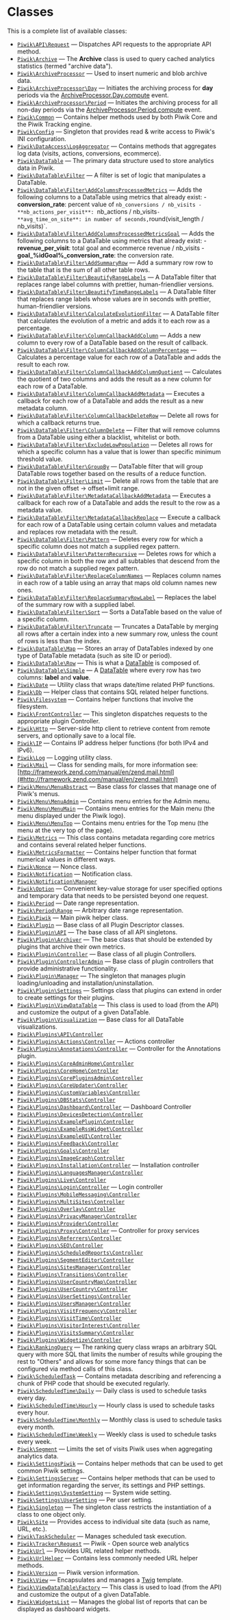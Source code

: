 Classes
=======

This is a complete list of available classes:

- [`Piwik\API\Request`](Piwik/API/Request.md) &mdash; Dispatches API requests to the appropriate API method.
- [`Piwik\Archive`](Piwik/Archive.md) &mdash; The **Archive** class is used to query cached analytics statistics (termed &quot;archive data&quot;).
- [`Piwik\ArchiveProcessor`](Piwik/ArchiveProcessor.md) &mdash; Used to insert numeric and blob archive data.
- [`Piwik\ArchiveProcessor\Day`](Piwik/ArchiveProcessor/Day.md) &mdash; Initiates the archiving process for **day** periods via the [ArchiveProcessor.Day.compute](#) event.
- [`Piwik\ArchiveProcessor\Period`](Piwik/ArchiveProcessor/Period.md) &mdash; Initiates the archiving process for all non-day periods via the [ArchiveProcessor.Period.compute](#) event.
- [`Piwik\Common`](Piwik/Common.md) &mdash; Contains helper methods used by both Piwik Core and the Piwik Tracking engine.
- [`Piwik\Config`](Piwik/Config.md) &mdash; Singleton that provides read &amp; write access to Piwik&#039;s INI configuration.
- [`Piwik\DataAccess\LogAggregator`](Piwik/DataAccess/LogAggregator.md) &mdash; Contains methods that aggregates log data (visits, actions, conversions, ecommerce).
- [`Piwik\DataTable`](Piwik/DataTable.md) &mdash; The primary data structure used to store analytics data in Piwik.
- [`Piwik\DataTable\Filter`](Piwik/DataTable/Filter.md) &mdash; A filter is set of logic that manipulates a DataTable.
- [`Piwik\DataTable\Filter\AddColumnsProcessedMetrics`](Piwik/DataTable/Filter/AddColumnsProcessedMetrics.md) &mdash; Adds the following columns to a DataTable using metrics that already exist:  - **conversion_rate**: percent value of `nb_conversions / nb_visits - **nb_actions_per_visit**: `nb_actions / nb_visits` - **avg_time_on_site**: in number of seconds, `round(visit_length / nb_visits)`.
- [`Piwik\DataTable\Filter\AddColumnsProcessedMetricsGoal`](Piwik/DataTable/Filter/AddColumnsProcessedMetricsGoal.md) &mdash; Adds the following columns to a DataTable using metrics that already exist:  - **revenue_per_visit**: total goal and ecommerce revenue / nb_visits - **goal_%idGoal%_conversion_rate**: the conversion rate.
- [`Piwik\DataTable\Filter\AddSummaryRow`](Piwik/DataTable/Filter/AddSummaryRow.md) &mdash; Add a summary row row to the table that is the sum of all other table rows.
- [`Piwik\DataTable\Filter\BeautifyRangeLabels`](Piwik/DataTable/Filter/BeautifyRangeLabels.md) &mdash; A DataTable filter that replaces range label columns with prettier, human-friendlier versions.
- [`Piwik\DataTable\Filter\BeautifyTimeRangeLabels`](Piwik/DataTable/Filter/BeautifyTimeRangeLabels.md) &mdash; A DataTable filter that replaces range labels whose values are in seconds with prettier, human-friendlier versions.
- [`Piwik\DataTable\Filter\CalculateEvolutionFilter`](Piwik/DataTable/Filter/CalculateEvolutionFilter.md) &mdash; A DataTable filter that calculates the evolution of a metric and adds it to each row as a percentage.
- [`Piwik\DataTable\Filter\ColumnCallbackAddColumn`](Piwik/DataTable/Filter/ColumnCallbackAddColumn.md) &mdash; Adds a new column to every row of a DataTable based on the result of callback.
- [`Piwik\DataTable\Filter\ColumnCallbackAddColumnPercentage`](Piwik/DataTable/Filter/ColumnCallbackAddColumnPercentage.md) &mdash; Calculates a percentage value for each row of a DataTable and adds the result to each row.
- [`Piwik\DataTable\Filter\ColumnCallbackAddColumnQuotient`](Piwik/DataTable/Filter/ColumnCallbackAddColumnQuotient.md) &mdash; Calculates the quotient of two columns and adds the result as a new column for each row of a DataTable.
- [`Piwik\DataTable\Filter\ColumnCallbackAddMetadata`](Piwik/DataTable/Filter/ColumnCallbackAddMetadata.md) &mdash; Executes a callback for each row of a DataTable and adds the result as a new metadata column.
- [`Piwik\DataTable\Filter\ColumnCallbackDeleteRow`](Piwik/DataTable/Filter/ColumnCallbackDeleteRow.md) &mdash; Delete all rows for which a callback returns true.
- [`Piwik\DataTable\Filter\ColumnDelete`](Piwik/DataTable/Filter/ColumnDelete.md) &mdash; Filter that will remove columns from a DataTable using either a blacklist, whitelist or both.
- [`Piwik\DataTable\Filter\ExcludeLowPopulation`](Piwik/DataTable/Filter/ExcludeLowPopulation.md) &mdash; Deletes all rows for which a specific column has a value that is lower than specific minimum threshold value.
- [`Piwik\DataTable\Filter\GroupBy`](Piwik/DataTable/Filter/GroupBy.md) &mdash; DataTable filter that will group DataTable rows together based on the results of a reduce function.
- [`Piwik\DataTable\Filter\Limit`](Piwik/DataTable/Filter/Limit.md) &mdash; Delete all rows from the table that are not in the given offset -&gt; offset+limit range.
- [`Piwik\DataTable\Filter\MetadataCallbackAddMetadata`](Piwik/DataTable/Filter/MetadataCallbackAddMetadata.md) &mdash; Executes a callback for each row of a DataTable and adds the result to the row as a metadata value.
- [`Piwik\DataTable\Filter\MetadataCallbackReplace`](Piwik/DataTable/Filter/MetadataCallbackReplace.md) &mdash; Execute a callback for each row of a DataTable using certain column values and metadata and replaces row metadata with the result.
- [`Piwik\DataTable\Filter\Pattern`](Piwik/DataTable/Filter/Pattern.md) &mdash; Deletes every row for which a specific column does not match a supplied regex pattern.
- [`Piwik\DataTable\Filter\PatternRecursive`](Piwik/DataTable/Filter/PatternRecursive.md) &mdash; Deletes rows for which a specific column in both the row and all subtables that descend from the row do not match a supplied regex pattern.
- [`Piwik\DataTable\Filter\ReplaceColumnNames`](Piwik/DataTable/Filter/ReplaceColumnNames.md) &mdash; Replaces column names in each row of a table using an array that maps old column names new ones.
- [`Piwik\DataTable\Filter\ReplaceSummaryRowLabel`](Piwik/DataTable/Filter/ReplaceSummaryRowLabel.md) &mdash; Replaces the label of the summary row with a supplied label.
- [`Piwik\DataTable\Filter\Sort`](Piwik/DataTable/Filter/Sort.md) &mdash; Sorts a DataTable based on the value of a specific column.
- [`Piwik\DataTable\Filter\Truncate`](Piwik/DataTable/Filter/Truncate.md) &mdash; Truncates a DataTable by merging all rows after a certain index into a new summary row, unless the count of rows is less than the index.
- [`Piwik\DataTable\Map`](Piwik/DataTable/Map.md) &mdash; Stores an array of DataTables indexed by one type of DataTable metadata (such as site ID or period).
- [`Piwik\DataTable\Row`](Piwik/DataTable/Row.md) &mdash; This is what a [DataTable](#) is composed of.
- [`Piwik\DataTable\Simple`](Piwik/DataTable/Simple.md) &mdash; A [DataTable](#) where every row has two columns: **label** and **value**.
- [`Piwik\Date`](Piwik/Date.md) &mdash; Utility class that wraps date/time related PHP functions.
- [`Piwik\Db`](Piwik/Db.md) &mdash; Helper class that contains SQL related helper functions.
- [`Piwik\Filesystem`](Piwik/Filesystem.md) &mdash; Contains helper functions that involve the filesystem.
- [`Piwik\FrontController`](Piwik/FrontController.md) &mdash; This singleton dispatches requests to the appropriate plugin Controller.
- [`Piwik\Http`](Piwik/Http.md) &mdash; Server-side http client to retrieve content from remote servers, and optionally save to a local file.
- [`Piwik\IP`](Piwik/IP.md) &mdash; Contains IP address helper functions (for both IPv4 and IPv6).
- [`Piwik\Log`](Piwik/Log.md) &mdash; Logging utility class.
- [`Piwik\Mail`](Piwik/Mail.md) &mdash; Class for sending mails, for more information see: [http://framework.zend.com/manual/en/zend.mail.html](#http://framework.zend.com/manual/en/zend.mail.html)
- [`Piwik\Menu\MenuAbstract`](Piwik/Menu/MenuAbstract.md) &mdash; Base class for classes that manage one of Piwik&#039;s menus.
- [`Piwik\Menu\MenuAdmin`](Piwik/Menu/MenuAdmin.md) &mdash; Contains menu entries for the Admin menu.
- [`Piwik\Menu\MenuMain`](Piwik/Menu/MenuMain.md) &mdash; Contains menu entries for the Main menu (the menu displayed under the Piwik logo).
- [`Piwik\Menu\MenuTop`](Piwik/Menu/MenuTop.md) &mdash; Contains menu entries for the Top menu (the menu at the very top of the page).
- [`Piwik\Metrics`](Piwik/Metrics.md) &mdash; This class contains metadata regarding core metrics and contains several related helper functions.
- [`Piwik\MetricsFormatter`](Piwik/MetricsFormatter.md) &mdash; Contains helper function that format numerical values in different ways.
- [`Piwik\Nonce`](Piwik/Nonce.md) &mdash; Nonce class.
- [`Piwik\Notification`](Piwik/Notification.md) &mdash; Notification class.
- [`Piwik\Notification\Manager`](Piwik/Notification/Manager.md)
- [`Piwik\Option`](Piwik/Option.md) &mdash; Convenient key-value storage for user specified options and temporary data that needs to be persisted beyond one request.
- [`Piwik\Period`](Piwik/Period.md) &mdash; Date range representation.
- [`Piwik\Period\Range`](Piwik/Period/Range.md) &mdash; Arbitrary date range representation.
- [`Piwik\Piwik`](Piwik/Piwik.md) &mdash; Main piwik helper class.
- [`Piwik\Plugin`](Piwik/Plugin.md) &mdash; Base class of all Plugin Descriptor classes.
- [`Piwik\Plugin\API`](Piwik/Plugin/API.md) &mdash; The base class of all API singletons.
- [`Piwik\Plugin\Archiver`](Piwik/Plugin/Archiver.md) &mdash; The base class that should be extended by plugins that archive their own metrics.
- [`Piwik\Plugin\Controller`](Piwik/Plugin/Controller.md) &mdash; Base class of all plugin Controllers.
- [`Piwik\Plugin\ControllerAdmin`](Piwik/Plugin/ControllerAdmin.md) &mdash; Base class of plugin controllers that provide administrative functionality.
- [`Piwik\Plugin\Manager`](Piwik/Plugin/Manager.md) &mdash; The singleton that manages plugin loading/unloading and installation/uninstallation.
- [`Piwik\Plugin\Settings`](Piwik/Plugin/Settings.md) &mdash; Settings class that plugins can extend in order to create settings for their plugins.
- [`Piwik\Plugin\ViewDataTable`](Piwik/Plugin/ViewDataTable.md) &mdash; This class is used to load (from the API) and customize the output of a given DataTable.
- [`Piwik\Plugin\Visualization`](Piwik/Plugin/Visualization.md) &mdash; Base class for all DataTable visualizations.
- [`Piwik\Plugins\API\Controller`](Piwik/Plugins/API/Controller.md)
- [`Piwik\Plugins\Actions\Controller`](Piwik/Plugins/Actions/Controller.md) &mdash; Actions controller
- [`Piwik\Plugins\Annotations\Controller`](Piwik/Plugins/Annotations/Controller.md) &mdash; Controller for the Annotations plugin.
- [`Piwik\Plugins\CoreAdminHome\Controller`](Piwik/Plugins/CoreAdminHome/Controller.md)
- [`Piwik\Plugins\CoreHome\Controller`](Piwik/Plugins/CoreHome/Controller.md)
- [`Piwik\Plugins\CorePluginsAdmin\Controller`](Piwik/Plugins/CorePluginsAdmin/Controller.md)
- [`Piwik\Plugins\CoreUpdater\Controller`](Piwik/Plugins/CoreUpdater/Controller.md)
- [`Piwik\Plugins\CustomVariables\Controller`](Piwik/Plugins/CustomVariables/Controller.md)
- [`Piwik\Plugins\DBStats\Controller`](Piwik/Plugins/DBStats/Controller.md)
- [`Piwik\Plugins\Dashboard\Controller`](Piwik/Plugins/Dashboard/Controller.md) &mdash; Dashboard Controller
- [`Piwik\Plugins\DevicesDetection\Controller`](Piwik/Plugins/DevicesDetection/Controller.md)
- [`Piwik\Plugins\ExamplePlugin\Controller`](Piwik/Plugins/ExamplePlugin/Controller.md)
- [`Piwik\Plugins\ExampleRssWidget\Controller`](Piwik/Plugins/ExampleRssWidget/Controller.md)
- [`Piwik\Plugins\ExampleUI\Controller`](Piwik/Plugins/ExampleUI/Controller.md)
- [`Piwik\Plugins\Feedback\Controller`](Piwik/Plugins/Feedback/Controller.md)
- [`Piwik\Plugins\Goals\Controller`](Piwik/Plugins/Goals/Controller.md)
- [`Piwik\Plugins\ImageGraph\Controller`](Piwik/Plugins/ImageGraph/Controller.md)
- [`Piwik\Plugins\Installation\Controller`](Piwik/Plugins/Installation/Controller.md) &mdash; Installation controller
- [`Piwik\Plugins\LanguagesManager\Controller`](Piwik/Plugins/LanguagesManager/Controller.md)
- [`Piwik\Plugins\Live\Controller`](Piwik/Plugins/Live/Controller.md)
- [`Piwik\Plugins\Login\Controller`](Piwik/Plugins/Login/Controller.md) &mdash; Login controller
- [`Piwik\Plugins\MobileMessaging\Controller`](Piwik/Plugins/MobileMessaging/Controller.md)
- [`Piwik\Plugins\MultiSites\Controller`](Piwik/Plugins/MultiSites/Controller.md)
- [`Piwik\Plugins\Overlay\Controller`](Piwik/Plugins/Overlay/Controller.md)
- [`Piwik\Plugins\PrivacyManager\Controller`](Piwik/Plugins/PrivacyManager/Controller.md)
- [`Piwik\Plugins\Provider\Controller`](Piwik/Plugins/Provider/Controller.md)
- [`Piwik\Plugins\Proxy\Controller`](Piwik/Plugins/Proxy/Controller.md) &mdash; Controller for proxy services
- [`Piwik\Plugins\Referrers\Controller`](Piwik/Plugins/Referrers/Controller.md)
- [`Piwik\Plugins\SEO\Controller`](Piwik/Plugins/SEO/Controller.md)
- [`Piwik\Plugins\ScheduledReports\Controller`](Piwik/Plugins/ScheduledReports/Controller.md)
- [`Piwik\Plugins\SegmentEditor\Controller`](Piwik/Plugins/SegmentEditor/Controller.md)
- [`Piwik\Plugins\SitesManager\Controller`](Piwik/Plugins/SitesManager/Controller.md)
- [`Piwik\Plugins\Transitions\Controller`](Piwik/Plugins/Transitions/Controller.md)
- [`Piwik\Plugins\UserCountryMap\Controller`](Piwik/Plugins/UserCountryMap/Controller.md)
- [`Piwik\Plugins\UserCountry\Controller`](Piwik/Plugins/UserCountry/Controller.md)
- [`Piwik\Plugins\UserSettings\Controller`](Piwik/Plugins/UserSettings/Controller.md)
- [`Piwik\Plugins\UsersManager\Controller`](Piwik/Plugins/UsersManager/Controller.md)
- [`Piwik\Plugins\VisitFrequency\Controller`](Piwik/Plugins/VisitFrequency/Controller.md)
- [`Piwik\Plugins\VisitTime\Controller`](Piwik/Plugins/VisitTime/Controller.md)
- [`Piwik\Plugins\VisitorInterest\Controller`](Piwik/Plugins/VisitorInterest/Controller.md)
- [`Piwik\Plugins\VisitsSummary\Controller`](Piwik/Plugins/VisitsSummary/Controller.md)
- [`Piwik\Plugins\Widgetize\Controller`](Piwik/Plugins/Widgetize/Controller.md)
- [`Piwik\RankingQuery`](Piwik/RankingQuery.md) &mdash; The ranking query class wraps an arbitrary SQL query with more SQL that limits the number of results while grouping the rest to &quot;Others&quot; and allows for some more fancy things that can be configured via method calls of this class.
- [`Piwik\ScheduledTask`](Piwik/ScheduledTask.md) &mdash; Contains metadata describing and referencing a chunk of PHP code that should be executed regularly.
- [`Piwik\ScheduledTime\Daily`](Piwik/ScheduledTime/Daily.md) &mdash; Daily class is used to schedule tasks every day.
- [`Piwik\ScheduledTime\Hourly`](Piwik/ScheduledTime/Hourly.md) &mdash; Hourly class is used to schedule tasks every hour.
- [`Piwik\ScheduledTime\Monthly`](Piwik/ScheduledTime/Monthly.md) &mdash; Monthly class is used to schedule tasks every month.
- [`Piwik\ScheduledTime\Weekly`](Piwik/ScheduledTime/Weekly.md) &mdash; Weekly class is used to schedule tasks every week.
- [`Piwik\Segment`](Piwik/Segment.md) &mdash; Limits the set of visits Piwik uses when aggregating analytics data.
- [`Piwik\SettingsPiwik`](Piwik/SettingsPiwik.md) &mdash; Contains helper methods that can be used to get common Piwik settings.
- [`Piwik\SettingsServer`](Piwik/SettingsServer.md) &mdash; Contains helper methods that can be used to get information regarding the server, its settings and PHP settings.
- [`Piwik\Settings\SystemSetting`](Piwik/Settings/SystemSetting.md) &mdash; System wide setting.
- [`Piwik\Settings\UserSetting`](Piwik/Settings/UserSetting.md) &mdash; Per user setting.
- [`Piwik\Singleton`](Piwik/Singleton.md) &mdash; The singleton class restricts the instantiation of a class to one object only.
- [`Piwik\Site`](Piwik/Site.md) &mdash; Provides access to individual site data (such as name, URL, etc.).
- [`Piwik\TaskScheduler`](Piwik/TaskScheduler.md) &mdash; Manages scheduled task execution.
- [`Piwik\Tracker\Request`](Piwik/Tracker/Request.md) &mdash; Piwik - Open source web analytics
- [`Piwik\Url`](Piwik/Url.md) &mdash; Provides URL related helper methods.
- [`Piwik\UrlHelper`](Piwik/UrlHelper.md) &mdash; Contains less commonly needed URL helper methods.
- [`Piwik\Version`](Piwik/Version.md) &mdash; Piwik version information.
- [`Piwik\View`](Piwik/View.md) &mdash; Encapsulates and manages a [Twig](http://twig.sensiolabs.org/) template.
- [`Piwik\ViewDataTable\Factory`](Piwik/ViewDataTable/Factory.md) &mdash; This class is used to load (from the API) and customize the output of a given DataTable.
- [`Piwik\WidgetsList`](Piwik/WidgetsList.md) &mdash; Manages the global list of reports that can be displayed as dashboard widgets.
